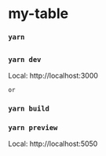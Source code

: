 # my-table

### `yarn`
##
### `yarn dev`

Local: http://localhost:3000


`or`

### `yarn build`
### `yarn preview`

Local: http://localhost:5050

